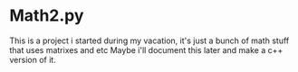 # Math2.py
This is a project i started during my vacation, it's just a bunch of math stuff that uses matrixes and etc
Maybe i'll document this later and make a c++ version of it. 
